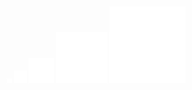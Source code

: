 <div >
     <img src="./img/custom.svg" width="2%">
    <img src="./img/custom.svg" width="5%">
     <img src="./img/custom.svg" width="10%">
     <img src="./img/custom.svg" width="20%">
     <img src="./img/custom.svg" width="30%">
</div>

